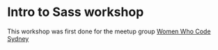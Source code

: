 # Intro to Sass workshop

This workshop was first done for the meetup group [Women Who Code Sydney](http://www.meetup.com/Women-Who-Code-Sydney/)


